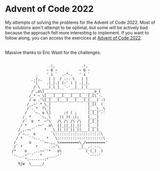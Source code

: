 # Advent of Code 2022My attempts of solving the problems for the Advent of Code 2022. Most of the solutions won't attempt to be optimal, but some will be actively bad because the approach felt more interesting to implement. If you want to follow along, you can access the exercices at [Advent of Code 2022](https://adventofcode.com/2022). <br/><br/>Massive thanks to Eric Wastl for the challenges.##                        .!,            .!,                       ~ 6 ~          ~ 6 ~                  .    ' i `  .-^-.   ' i `                _.|,_   | |  / .-. \   | |                 '|`   .|_|.| (-` ) | .|_|.                 / \ ___)_(_|__`-'__|__)_(______                /`,o\)_______________________o_(               /_* ~_\[___]___[___]___[___[_[\`-.               / o .'\[_]___[___]___[___]_[___)`-)              /_,~' *_\_]                 [_[(  (              /`. *  *\_]                 [___\ _\             /   `~. o \]      ;( ( ;     [_[_]`-'            /_ *    `~,_\    (( )( ;(;    [___]            /   o  *  ~'\   /\ /\ /\ /\   [_[_]           / *    .~~'  o\  ||_||_||_||   [___]          /_,.~~'`    *  _\_||_||_||_||___[_[_]_          /`~..  o        \:::::::::::::::::::::\         / *   `'~..   *   \:::::::::::::::::::::\        /_     o    ``~~.,,_\=========\_/========='        /  *      *     ..~'\         _|_ .-_--.       /*    o   _..~~`'*   o\           ( (_)  )       `-.__.~'`'   *   ___.-'            `----'             ":-------:"          hjw  \_____/